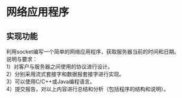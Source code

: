 网络应用程序
====
实现功能
----
利用socket编写一个简单的网络应用程序，获取服务器当前的时间和日期。<br>
说明与要求：<br>
1）对客户与服务器之间使用的协议进行设计。<br>
2）分别采用流式套接字和数据报套接字进行实现。<br>
3）可以使用C/C++或Java编程语言。<br>
4）提交报告，对以上内容进行总结和分析（包括程序的结构和说明）。<br>



